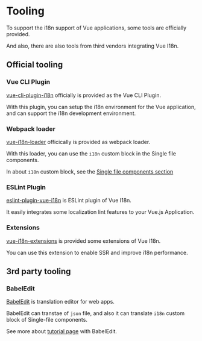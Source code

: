# Tooling

To support the i18n support of Vue applications, some tools are officially provided.

And also, there are also tools from third vendors integrating Vue I18n.

## Official tooling

### Vue CLI Plugin

[vue-cli-plugin-i18n](https://github.com/kazupon/vue-cli-plugin-i18n) officially is provided as the Vue CLI Plugin.

With this plugin, you can setup the i18n environment for the Vue application, and can support the i18n development environment.

### Webpack loader

[vue-i18n-loader](https://github.com/kazupon/vue-i18n-loader) officically is provided as webpack loader.

With this loader, you can use the `i18n` custom block in the Single file components.

In about `i18n` custom block, see the [Single file components section](./sfc.md)

### ESLint Plugin

[eslint-plugin-vue-i18n](https://kazupon.github.io/eslint-plugin-vue-i18n/) is ESLint plugin of Vue I18n.

It easily integrates some localization lint features to your Vue.js Application.

### Extensions

[vue-i18n-extensions](https://github.com/kazupon/vue-i18n-extensions) is provided some extensions of Vue I18n.

You can use this extension to enable SSR and improve i18n performance.

## 3rd party tooling

### BabelEdit

[BabelEdit](https://www.codeandweb.com/babeledit) is translation editor for web apps.

BabelEdit can transtae of `json` file, and also it can translate `i18n` custom block of Single-file components.

See more about [tutorial page](https://www.codeandweb.com/babeledit/tutorials/how-to-translate-your-vue-app-with-vue-i18n) with BabelEdit.
